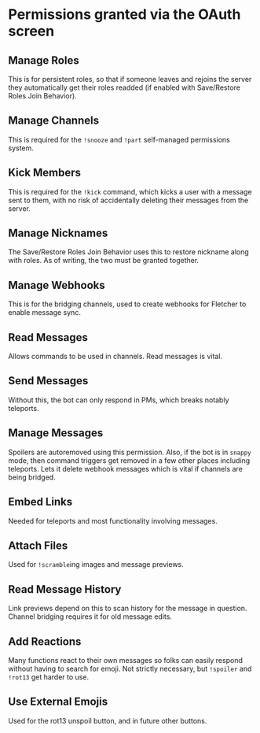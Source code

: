 # Permissions granted via the OAuth screen

## Manage Roles

This is for persistent roles, so that if someone leaves and rejoins the server they automatically get their roles readded (if enabled with Save/Restore Roles Join Behavior).

## Manage Channels

This is required for the `!snooze` and `!part` self-managed permissions system.

## Kick Members

This is required for the `!kick` command, which kicks a user with a message sent to them, with no risk of accidentally deleting their messages from the server.

## Manage Nicknames

The Save/Restore Roles Join Behavior uses this to restore nickname along with roles. As of writing, the two must be granted together.

## Manage Webhooks

This is for the bridging channels, used to create webhooks for Fletcher to enable message sync.

## Read Messages

Allows commands to be used in channels. Read messages is vital.

## Send Messages

Without this, the bot can only respond in PMs, which breaks notably teleports.

## Manage Messages

Spoilers are autoremoved using this permission. Also, if the bot is in `snappy` mode, then command triggers get removed in a few other places including teleports.
Lets it delete webhook messages which is vital if channels are being bridged.

## Embed Links

Needed for teleports and most functionality involving messages.

## Attach Files

Used for `!scramble`ing images and message previews.

## Read Message History

Link previews depend on this to scan history for the message in question. Channel bridging requires it for old message edits.

## Add Reactions

Many functions react to their own messages so folks can easily respond without having to search for emoji. Not strictly necessary, but `!spoiler` and `!rot13` get harder to use.

## Use External Emojis

Used for the rot13 unspoil button, and in future other buttons.
